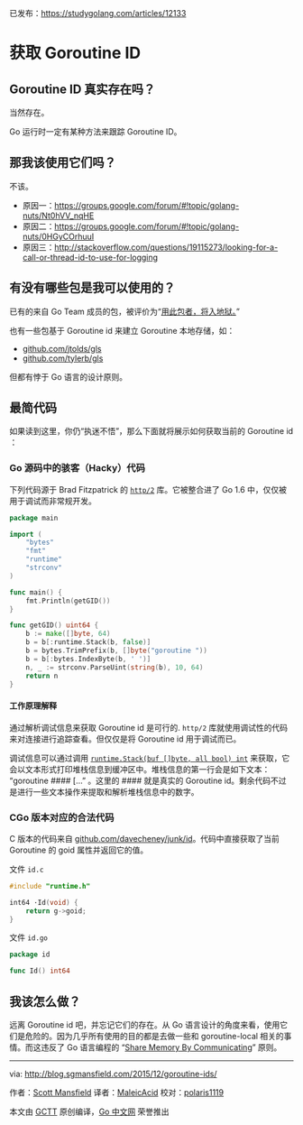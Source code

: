 已发布：https://studygolang.com/articles/12133

# 获取 Goroutine ID

## Goroutine ID 真实存在吗？

当然存在。

Go 运行时一定有某种方法来跟踪 Goroutine ID。

## 那我该使用它们吗？

不该。

- 原因一：https://groups.google.com/forum/#!topic/golang-nuts/Nt0hVV_nqHE
- 原因二：https://groups.google.com/forum/#!topic/golang-nuts/0HGyCOrhuuI
- 原因三：http://stackoverflow.com/questions/19115273/looking-for-a-call-or-thread-id-to-use-for-logging

## 有没有哪些包是我可以使用的？

已有的来自 Go Team 成员的包，被评价为“[用此包者，将入地狱。](https://godoc.org/github.com/davecheney/junk/id)”

也有一些包基于 Goroutine id 来建立 Goroutine 本地存储，如：

- [github.com/jtolds/gls](https://github.com/jtolds/gls)
- [github.com/tylerb/gls](https://github.com/tylerb/gls)

但都有悖于 Go 语言的设计原则。

## 最简代码

如果读到这里，你仍“执迷不悟”，那么下面就将展示如何获取当前的 Goroutine id ：

### Go 源码中的骇客（Hacky）代码

下列代码源于 Brad Fitzpatrick 的 [`http/2`](https://github.com/golang/net/blob/master/http2/gotrack.go) 库。它被整合进了 Go 1.6 中，仅仅被用于调试而非常规开发。

```go
package main

import (
    "bytes"
    "fmt"
    "runtime"
    "strconv"
)

func main() {
    fmt.Println(getGID())
}

func getGID() uint64 {
    b := make([]byte, 64)
    b = b[:runtime.Stack(b, false)]
    b = bytes.TrimPrefix(b, []byte("goroutine "))
    b = b[:bytes.IndexByte(b, ' ')]
    n, _ := strconv.ParseUint(string(b), 10, 64)
    return n
}
```

#### 工作原理解释

通过解析调试信息来获取 Goroutine id 是可行的. `http/2` 库就使用调试性的代码来对连接进行追踪查看。但仅仅是将 Goroutine id 用于调试而已。

调试信息可以通过调用 [`runtime.Stack(buf []byte, all bool) int`](https://golang.org/pkg/runtime/#Stack) 来获取，它会以文本形式打印堆栈信息到缓冲区中。堆栈信息的第一行会是如下文本： “goroutine #### […” 。这里的 #### 就是真实的 Goroutine id。剩余代码不过是进行一些文本操作来提取和解析堆栈信息中的数字。

### CGo 版本对应的合法代码

C 版本的代码来自 [github.com/davecheney/junk/id](https://github.com/davecheney/junk/tree/master/id)。代码中直接获取了当前 Goroutine 的 goid 属性并返回它的值。

文件 `id.c`

```c
#include "runtime.h"

int64 ·Id(void) {
	return g->goid;
}
```

文件 `id.go`

```go
package id

func Id() int64
```

## 我该怎么做？

远离 Goroutine id 吧，并忘记它们的存在。从 Go 语言设计的角度来看，使用它们是危险的。因为几乎所有使用的目的都是去做一些和 goroutine-local 相关的事情。而这违反了 Go 语言编程的 “[Share Memory By Communicating](https://blog.golang.org/share-memory-by-communicating)” 原则。

---

via: http://blog.sgmansfield.com/2015/12/goroutine-ids/

作者：[Scott Mansfield](http://blog.sgmansfield.com/)
译者：[MaleicAcid](https://github.com/MaleicAcid)
校对：[polaris1119](https://github.com/polaris1119)

本文由 [GCTT](https://github.com/studygolang/GCTT) 原创编译，[Go 中文网](https://studygolang.com/) 荣誉推出

